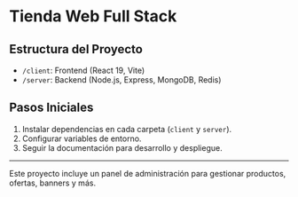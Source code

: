 # Tienda Web Full Stack

## Estructura del Proyecto

- `/client`: Frontend (React 19, Vite)
- `/server`: Backend (Node.js, Express, MongoDB, Redis)

## Pasos Iniciales

1. Instalar dependencias en cada carpeta (`client` y `server`).
2. Configurar variables de entorno.
3. Seguir la documentación para desarrollo y despliegue.

---

Este proyecto incluye un panel de administración para gestionar productos, ofertas, banners y más.

